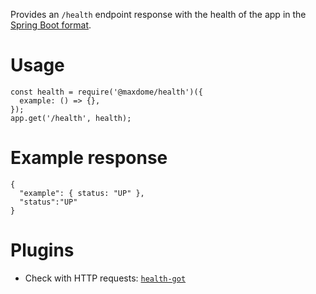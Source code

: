Provides an `/health` endpoint response with the health of the app in the [Spring Boot format](https://docs.spring.io/spring-boot/docs/current/reference/html/production-ready-monitoring.html#production-ready-health-access-restrictions).

# Usage

```
const health = require('@maxdome/health')({
  example: () => {},
});
app.get('/health', health);
```

# Example response

```
{
  "example": { status: "UP" },
  "status":"UP"
}
```

# Plugins

* Check with HTTP requests: [`health-got`](https://www.npmjs.com/package/@maxdome/health-got)
